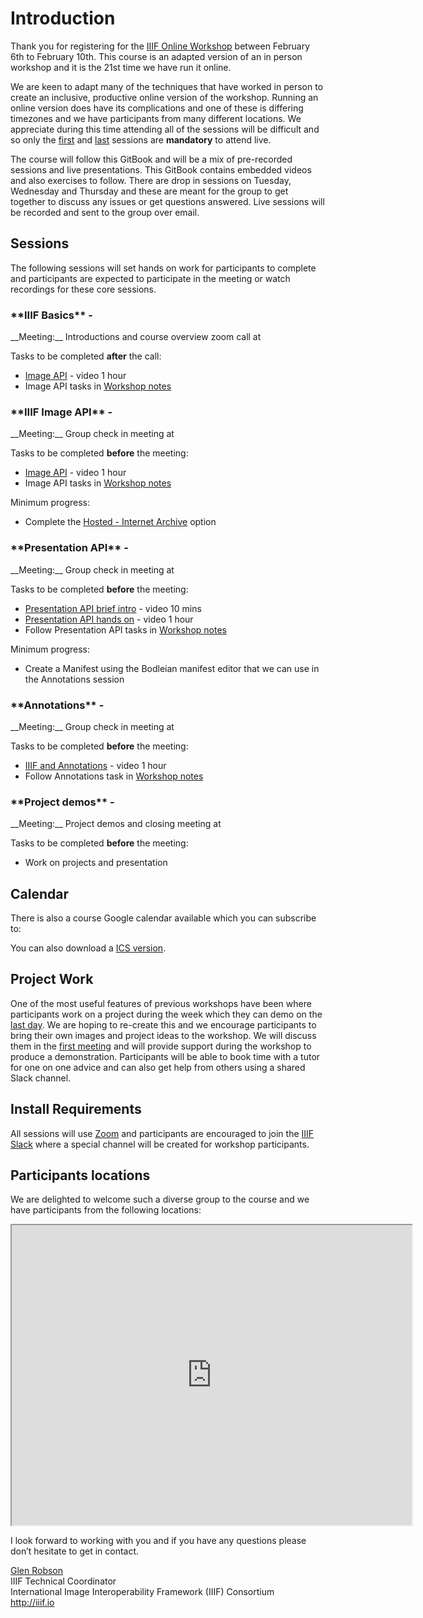 <script src="https://cdnjs.cloudflare.com/ajax/libs/jstimezonedetect/1.0.7/jstz.min.js" integrity="sha512-pZ0i46J1zsMwPd2NQZ4IaL427jXE2RVHMk3uv/wPTNlBVp9AbB1L65/4YdrXRPLEmyZCkY9qYOOsQp44V4orHg==" crossorigin="anonymous"></script>
<script src="https://cdnjs.cloudflare.com/ajax/libs/dayjs/1.9.3/dayjs.min.js" integrity="sha512-u7elBfdMr+7LhU4rvUk3IM28QZDKTyUxba4Nx2IJ1W9cj4shfRSPq7EZXD2ULD9cBoizw2FQyeR6YBog6LcnHg==" crossorigin="anonymous"></script>
<script src="https://cdnjs.cloudflare.com/ajax/libs/dayjs/1.9.3/plugin/utc.min.js" integrity="sha512-+lztPB4upMyG9pLdOWl8MFsBhXM1V9vFTDhXV3/4VSdoqpR5RfA2bNdrl8n0F9HmbzFkNqmOBdZw580qfRU01Q==" crossorigin="anonymous"></script>
<script src="https://cdnjs.cloudflare.com/ajax/libs/dayjs/1.9.3/plugin/timezone.min.js" integrity="sha512-3QnyXIdU85C6rOXhHzVsXinI5/qM/LniMr5actNRUwyp1Tuurw7rOn7fX7WWoNyZuM7KlQxITGQI4ITCgXKGQA==" crossorigin="anonymous"></script>
<script src="https://cdnjs.cloudflare.com/ajax/libs/dayjs/1.9.3/plugin/advancedFormat.min.js" integrity="sha512-bvTLx3e7Wk8qIAqr7O/vbk8IT2h+tFr1udHdJGzX6xMGtruTSCBctN0IGGjozmwap+l1A3zIz5KZUXI9IiBS3Q==" crossorigin="anonymous"></script>
<script src="https://cdnjs.cloudflare.com/ajax/libs/dayjs/1.9.3/plugin/localizedFormat.min.js" integrity="sha512-85aup/PuxBbkUL6yEpshXfwrOWNt7rvFzFrfvYgnrBBQK2r1FEyqD+5qGVNPWSm8xxafm3mhBOvd975HBSaXNA==" crossorigin="anonymous"></script>

# Introduction

Thank you for registering for the [IIIF Online Workshop](https://www.eventbrite.com/e/february-2023-iiif-online-training-5-day-course-tickets-512874149387) between February 6th to February 10th. This course is an adapted version of an in person workshop and it is the 21st time we have run it online.  

We are keen to adapt many of the techniques that have worked in person to create an inclusive, productive online version of the workshop. Running an online version does have its complications and one of these is differing timezones and we have participants from many different locations. We appreciate during this time attending all of the sessions will be difficult and so only the [first](day-one/README.md) and [last](day-five/README.md) sessions are **mandatory** to attend live.  

The course will follow this GitBook and will be a mix of pre-recorded sessions and live presentations. This GitBook contains embedded videos and also exercises to follow. There are drop in sessions on Tuesday, Wednesday and Thursday and these are meant for the group to get together to discuss any issues or get questions answered. Live sessions will be recorded and sent to the group over email.

## Sessions

The following sessions will set hands on work for participants to complete and participants are expected to participate in the meeting or watch recordings for these core sessions. 

<h3>**IIIF Basics** - <span id="day1"></span></h3>
__Meeting:__ Introductions and course overview zoom call at <b><span id="intro"></span></b>

Tasks to be completed __after__ the call:
 * [Image API](day-two/)  - video 1 hour
 * Image API tasks in [Workshop notes](day-two/image-servers/)

<h3>**IIIF Image API** - <span id="day2"></span></h3>
__Meeting:__ Group check in meeting at <b><span id="image"></span></b>

Tasks to be completed __before__ the meeting:
 * [Image API](day-two/)  - video 1 hour
 * Image API tasks in [Workshop notes](day-two/image-servers/)

Minimum progress:  
 * Complete the [Hosted - Internet Archive](day-two/image-servers/iiif-hosting-ia.html) option


<h3>**Presentation API** - <span id="day3"></span></h3>
__Meeting:__ Group check in meeting at <b><span id="presentation"></span></b>

Tasks to be completed __before__ the meeting:
 * [Presentation API brief intro](day-three/) - video 10 mins
 * [Presentation API hands on](day-three/) - video 1 hour
 * Follow Presentation API tasks in [Workshop notes](day-three/chrome-web-server/)  

Minimum progress:  
 *  Create a Manifest using the Bodleian manifest editor that we can use in the Annotations session


<h3>**Annotations** - <span id="day4"></span></h3>
__Meeting:__ Group check in meeting at <b><span id="annotations"></span></b>

Tasks to be completed __before__ the meeting:
 * [IIIF and Annotations](day-four/) - video 1 hour
 * Follow Annotations task in [Workshop notes](day-four/annotations-and-annotation-lists.html)


<h3>**Project demos** - <span id="day5"></span></h3>
__Meeting:__ Project demos and closing meeting at <b><span id="demos"></span></b>

Tasks to be completed __before__ the meeting:
 * Work on projects and presentation

## Calendar
There is also a course Google calendar available which you can subscribe to:
<div id="calendar-container"></div>

<script type="text/javascript">
  var timezone = jstz.determine();
  console.log('Name is ' + timezone.name());
  var pref = '<iframe src="https://calendar.google.com/calendar/embed?src=clir.org_chugpdurgjm9njridh8uq676n0%40group.calendar.google.com&mode=WEEK&title=IIIF%20Online%20Workshop&dates=20230206/20230210&showTabs=0&ctz=';
  var suff = '" style="border: 0" width="100%" height="300" frameborder="0" scrolling="no"></iframe>';
  var iframe_html = pref + timezone.name() + suff;
  document.getElementById('calendar-container').innerHTML = iframe_html;
</script>

You can also download a <a href="ics/February2023.ics">ICS version</a>.

## Project Work 
One of the most useful features of previous workshops have been where participants work on a project during the week which they can demo on the [last day](day-five/README.md). We are hoping to re-create this and we encourage participants to bring their own images and project ideas to the workshop. We will discuss them in the [first meeting](day-one/README.md) and will provide support during the workshop to produce a demonstration. Participants will be able to book time with a tutor for one on one advice and can also get help from others using a shared Slack channel. 

## Install Requirements
All sessions will use [Zoom](https://zoom.us/) and participants are encouraged to join the [IIIF Slack](http://bit.ly/iiif-slack) where a special channel will be created for workshop participants. 

## Participants locations
We are delighted to welcome such a diverse group to the course and we have participants from the following locations:

<iframe src="https://www.google.com/maps/d/u/1/embed?mid=1jUIq-eADcOqRcGGzg1sCi5goubl6VGE&ehbc=2E312F" width="640" height="480"></iframe>

I look forward to working with you and if you have any questions please don’t hesitate to get in contact. 

[Glen Robson](mailto:glen.robson@iiif.io)<br/>
IIIF Technical Coordinator<br/>
International Image Interoperability Framework (IIIF) Consortium<br/>
http://iiif.io<br/>

<script type="text/javascript">
    console.log('Working out times ');
    dayjs.extend(dayjs_plugin_utc)
    dayjs.extend(dayjs_plugin_timezone)
    dayjs.extend(dayjs_plugin_advancedFormat)
    var timezone = jstz.determine();
    function setTime(time, section) {
        console.log("Setting time in " + section);
        var local = time.tz(timezone.name());

        var span = document.getElementById(section);
        span.innerHTML = local.format("h:mma z")
    }
    function setDay(time, section) {
        console.log("Setting time in " + section);
        var local = time.tz(timezone.name());

        var span = document.getElementById(section);
        span.innerHTML = local.format("dddd, MMMM D")
        if (local.format("D").endsWith("0")) {
            span.innerHTML += "th";
        } else if (local.format("D").endsWith("1") && !(local.format("D").endsWith("11"))) {
            span.innerHTML += "st";
        } else if (local.format("D").endsWith("2") && !(local.format("D").endsWith("12"))) {
            span.innerHTML += "nd";
        } else if (local.format("D").endsWith("3") && !(local.format("D").endsWith("13"))) {
            span.innerHTML += "rd";
        } else {    
            span.innerHTML += "th";
        }
    }
    function setDates(time, day, timeId) {
        setDay(time,day);
        setTime(time,timeId);

    }


    setDates(dayjs.tz("2023-02-06 14:00", "Europe/London"),"day1", "intro");
    setDates(dayjs.tz("2023-02-07 14:00", "Europe/London"),"day2", "image");
    setDates(dayjs.tz("2023-02-08 14:00", "Europe/London"),"day3", "presentation");
    setDates(dayjs.tz("2023-02-09 14:00", "Europe/London"),"day4", "annotations");
    setDates(dayjs.tz("2023-02-10 14:00", "Europe/London"),"day5", "demos");
    
</script>

